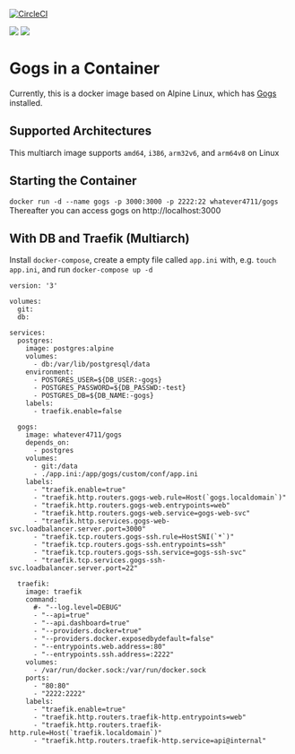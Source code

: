 [![CircleCI](https://circleci.com/gh/whatever4711/docker-gogs.svg?style=svg)](https://circleci.com/gh/whatever4711/docker-gogs)

[![](https://images.microbadger.com/badges/version/whatever4711/gogs.svg)](https://microbadger.com/images/whatever4711/gogs "Get your own version badge on microbadger.com")  [![](https://images.microbadger.com/badges/image/whatever4711/gogs.svg)](https://microbadger.com/images/whatever4711/gogs "Get your own image badge on microbadger.com")

# Gogs in a Container

Currently, this is a docker image based on Alpine Linux, which has [Gogs](http://gogs.io/) installed.

## Supported Architectures
This multiarch image supports `amd64`, `i386`, `arm32v6`, and `arm64v8` on Linux

## Starting the Container
`docker run -d --name gogs -p 3000:3000 -p 2222:22 whatever4711/gogs`
Thereafter you can access gogs on http://localhost:3000

## With DB and Traefik (Multiarch)

Install `docker-compose`, create a empty file called `app.ini` with, e.g. `touch app.ini`, and run `docker-compose up -d`

```[docker-compose.yml]
version: '3'

volumes:
  git:
  db:

services:
  postgres:
    image: postgres:alpine
    volumes:
      - db:/var/lib/postgresql/data
    environment:
      - POSTGRES_USER=${DB_USER:-gogs}
      - POSTGRES_PASSWORD=${DB_PASSWD:-test}
      - POSTGRES_DB=${DB_NAME:-gogs}
    labels:
      - traefik.enable=false

  gogs:
    image: whatever4711/gogs
    depends_on:
      - postgres
    volumes:
      - git:/data
      - ./app.ini:/app/gogs/custom/conf/app.ini
    labels:
      - "traefik.enable=true"
      - "traefik.http.routers.gogs-web.rule=Host(`gogs.localdomain`)"
      - "traefik.http.routers.gogs-web.entrypoints=web"
      - "traefik.http.routers.gogs-web.service=gogs-web-svc"
      - "traefik.http.services.gogs-web-svc.loadbalancer.server.port=3000"
      - "traefik.tcp.routers.gogs-ssh.rule=HostSNI(`*`)"
      - "traefik.tcp.routers.gogs-ssh.entrypoints=ssh"
      - "traefik.tcp.routers.gogs-ssh.service=gogs-ssh-svc"
      - "traefik.tcp.services.gogs-ssh-svc.loadbalancer.server.port=22"

  traefik:
    image: traefik
    command:
      #- "--log.level=DEBUG"
      - "--api=true"
      - "--api.dashboard=true"
      - "--providers.docker=true"
      - "--providers.docker.exposedbydefault=false"
      - "--entrypoints.web.address=:80"
      - "--entrypoints.ssh.address=:2222"
    volumes:
      - /var/run/docker.sock:/var/run/docker.sock
    ports:
      - "80:80"
      - "2222:2222"
    labels:
      - "traefik.enable=true"
      - "traefik.http.routers.traefik-http.entrypoints=web"
      - "traefik.http.routers.traefik-http.rule=Host(`traefik.localdomain`)"
      - "traefik.http.routers.traefik-http.service=api@internal"
```
